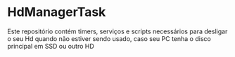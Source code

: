 # HdManagerTask
Este repositório contém timers, serviços e scripts necessários para desligar o seu Hd quando não estiver sendo usado, caso seu PC tenha o disco principal em SSD ou outro HD

